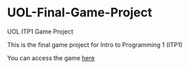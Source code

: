 # UOL-Final-Game-Project
UOL ITP1 Game Project

This is the final game project for Intro to Programming 1 (ITP1)

You can access the game [here](https://oceaniyer.github.io/UOL-Final-Game-Project/)
